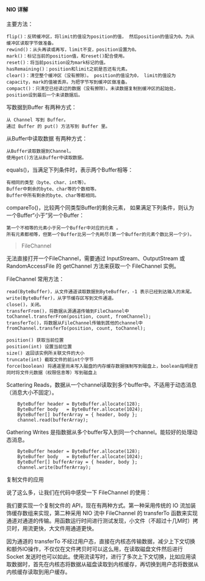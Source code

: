 #### NIO 详解

主要方法：
```
flip()：反转缓冲区，将limit的值设为position的值， 然后position的值设为0。为从缓冲区读取字节做准备。
rewind()：从头再读或再写，limit不变，position设置为0。
mark()：标记当前的position值，和reset()配合使用。
reset()：将当前position设为mark标记的值。
hasRemaining()：position和limit之前是否还有元素。
clear()：清空整个缓冲区（没有擦除）。 position的值设为0， limit的值设为capacity，mark的值被丢弃。为把字节写到缓冲区做准备。
compact()：只清空已经读过的数据（没有擦除）。未读数据复制到缓冲区的起始处，position设到最后一个未读数据后。
```

写数据到Buffer 有两种方式：
```
从 Channel 写到 Buffer。
通过 Buffer 的 put() 方法写到 Buffer 里。
```
从Buffer中读取数据 有两种方式：
```
从Buffer读取数据到Channel。
使用get()方法从Buffer中读取数据。
```

equals()，当满足下列条件时，表示两个Buffer相等：
```
有相同的类型（byte、char、int等）。
Buffer中剩余的byte、char等的个数相等。
Buffer中所有剩余的byte、char等都相同。
```

compareTo()，比较两个同类型Buffer的剩余元素， 如果满足下列条件，则认为一个Buffer“小于”另一个Buffer：
```
第一个不相等的元素小于另一个Buffer中对应的元素 。
所有元素都相等，但第一个Buffer比另一个先耗尽(第一个Buffer的元素个数比另一个少)。
``````

> FileChannel

无法直接打开一个FileChannel，需要通过 InputStream、OutputStream 或 RandomAccessFile 的 getChannel 方法来获取一个 FileChannel 实例。

FileChannel 常用方法：
```
read(ByteBuffer)，从文件通道读取数据到ByteBuffer，-1 表示已经到达输入的末尾。
write(ByteBuffer)，从字节缓存区写到文件通道。
close()，关闭。
transferFrom()，将数据从源通道传输到FileChannel中 toChannel.transferFrom(position, count, fromChannel);
transferTo()，将数据从FileChannel传输到其他的channel中 fromChannel.transferTo(position, count, toChannel);

position() 获取当前位置
position(int) 设置当前位置
size() 返回该实例所关联文件的大小
truncate(int) 截取文件的前int个字节
force(boolean) 将通道里尚未写入磁盘的内存缓存数据强制写到磁盘上，boolean指明是否同时将文件元数据（权限信息等）写到磁盘上
```

Scattering Reads，数据从一个channel读取到多个buffer中。不适用于动态消息（消息大小不固定）。
```
    ByteBuffer header = ByteBuffer.allocate(128);
    ByteBuffer body   = ByteBuffer.allocate(1024);
    ByteBuffer[] bufferArray = { header, body };
    channel.read(bufferArray);
```
Gathering Writes 是指数据从多个buffer写入到同一个channel。能较好的处理动态消息。
```
    ByteBuffer header = ByteBuffer.allocate(128);
    ByteBuffer body   = ByteBuffer.allocate(1024);
    ByteBuffer[] bufferArray = { header, body };
    channel.write(bufferArray);
```

复制文件的应用

说了这么多，让我们在代码中感受一下 FileChannel 的使用：

我们要实现一个复制文件的 API，现在有两种方式。第一种采用传统的 IO 流加装饰缓存数组来实现，第二种采用 NIO 流中 FileChannel 的 transferTo 函数来实现通道对通道的传输。用函数运行时间进行测试发现，小文件（不超过十几M时）拷贝时，用流更快，大文件用通道更快。

因为通道的 transferTo 不经过用户态，直接在内核态传输数据，减少上下文切换和额外IO操作，不仅仅在文件拷贝时可以这么用，在读取磁盘文件然后进行 Socket 发送时也可以如此。使用流读写时，进行了多次上下文切换，比如应用读取数据时，首先在内核态将数据从磁盘读取到内核缓存，再切换到用户态将数据从内核缓存读取到用户缓存。

